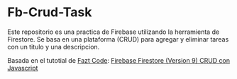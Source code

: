 # Fb-Crud-Task
Este repositorio es una practica de Firebase utilizando la herramienta de Firestore. Se basa en una plataforma (CRUD) para agregar y eliminar tareas con un titulo y una descripcion.

Basada en el tutotial de [Fazt Code](https://www.youtube.com/channel/UCMn28O1sQGochG94HdlthbA):
[Firebase Firestore (Version 9) CRUD con Javascript](https://youtu.be/ey4k6mW9ds4)
